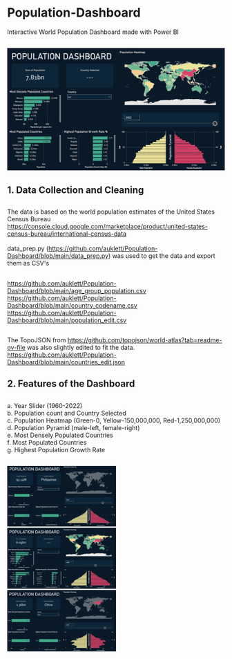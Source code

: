 # Population-Dashboard
Interactive World Population Dashboard made with Power BI
##
<img src="https://github.com/auklett/Population-Dashboard/blob/main/world2022.png">

## 1. Data Collection and Cleaning
##
The data is based on the world population estimates of the United States Census Bureau <br />
https://console.cloud.google.com/marketplace/product/united-states-census-bureau/international-census-data  <br /><br />
data_prep.py (https://github.com/auklett/Population-Dashboard/blob/main/data_prep.py) was used to get the data and export them as CSV's 
##
https://github.com/auklett/Population-Dashboard/blob/main/age_group_population.csv
https://github.com/auklett/Population-Dashboard/blob/main/country_codename.csv
https://github.com/auklett/Population-Dashboard/blob/main/population_edit.csv
##
The TopoJSON from https://github.com/topojson/world-atlas?tab=readme-ov-file was also slightly edited to fit the data.
https://github.com/auklett/Population-Dashboard/blob/main/countries_edit.json

## 2. Features of the Dashboard
##
a. Year Slider (1960-2022) <br />
b. Population count and Country Selected <br />
c. Population Heatmap (Green-0, Yellow-150,000,000, Red-1,250,000,000) <br />
d. Population Pyramid (male-left, female-right) <br />
e. Most Densely Populated Countries <br />
f. Most Populated Countries <br />
g. Highest Population Growth Rate <br />
##
<img src="https://github.com/auklett/Population-Dashboard/blob/main/Philippines2010.png" width=50%><br />
<img src="https://github.com/auklett/Population-Dashboard/blob/main/World2000.png" width=50%><br />
<img src="https://github.com/auklett/Population-Dashboard/blob/main/China2013.png" width=50%><br />


